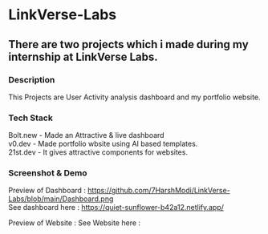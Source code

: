 # LinkVerse-Labs
## There are two projects which i made during my internship at LinkVerse Labs.
### Description
This Projects are User Activity analysis dashboard and my portfolio website.

### Tech Stack
Bolt.new - Made an Attractive & live dashboard <br>
v0.dev - Made portfolio wbsite using AI based templates. <br>
21st.dev - It gives attractive components for websites.

### Screenshot & Demo
Preview of Dashboard : https://github.com/7HarshModi/LinkVerse-Labs/blob/main/Dashboard.png <br>
See dashboard here : https://quiet-sunflower-b42a12.netlify.app/ <br>

Preview of Website :
See Website here :
